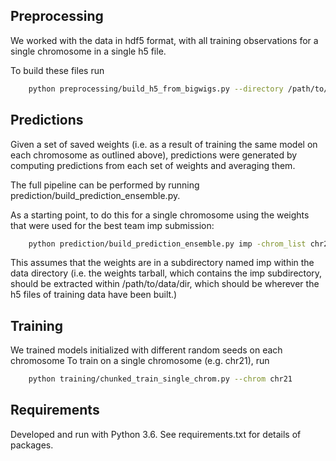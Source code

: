 ## Preprocessing


We worked with the data in hdf5 format, with all training observations for a single chromosome in a single h5 file.

To build these files run 

  ``` bash
      python preprocessing/build_h5_from_bigwigs.py --directory /path/to/data/dir --all_chroms
  ```

## Predictions

Given a set of saved weights (i.e. as a result of training the same model on each chromosome as outlined above), predictions were generated by computing predictions from each set of weights and averaging them.

The full pipeline can be performed by running prediction/build_prediction_ensemble.py.

As a starting point, to do this for a single chromosome using the weights that were used for the best team imp submission:


  ``` bash
      python prediction/build_prediction_ensemble.py imp -chrom_list chr21 --data_directory /path/to/data/dir
  ```

This assumes that the weights are in a subdirectory named imp within the data directory (i.e. the weights tarball, which contains the imp subdirectory, should be extracted within /path/to/data/dir, which should be wherever the h5 files of training data have been built.)

 
## Training

We trained models initialized with different random seeds on each chromosome
To train on a single chromosome (e.g. chr21), run 

  ``` bash
      python training/chunked_train_single_chrom.py --chrom chr21
  ```

## Requirements

Developed and run with Python 3.6. See requirements.txt for details of packages.
